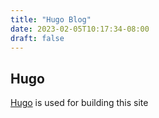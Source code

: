 ```yaml
---
title: "Hugo Blog"
date: 2023-02-05T10:17:34-08:00
draft: false
---
```


## Hugo
[Hugo](https://gohugo.io/) is used for building this site
